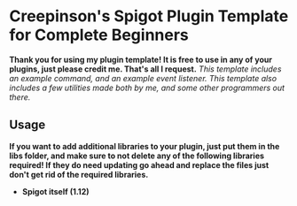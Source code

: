 # Creepinson's Spigot Plugin Template for Complete Beginners
**Thank you for using my plugin template! It is free to use in any of your plugins, just please credit me. That's all I request.**
*This template includes an example command, and an example event listener.*
*This template also includes a few utilities made both by me, and some other programmers out there.*
## Usage
**If you want to add additional libraries to your plugin, just put them in the libs folder, and make sure to not delete any of the following libraries required! If they do need updating go ahead and replace the files just don't get rid of the required libraries.**
- **Spigot itself (1.12)**


